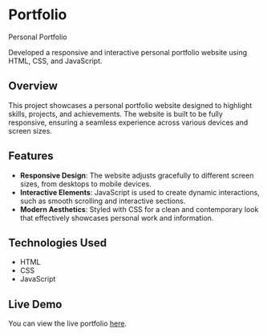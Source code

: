 # Portfolio
Personal Portfolio

Developed a responsive and interactive personal portfolio website using HTML, CSS, and JavaScript.

## Overview

This project showcases a personal portfolio website designed to highlight skills, projects, and achievements. The website is built to be fully responsive, ensuring a seamless experience across various devices and screen sizes.

## Features

- **Responsive Design**: The website adjusts gracefully to different screen sizes, from desktops to mobile devices.
- **Interactive Elements**: JavaScript is used to create dynamic interactions, such as smooth scrolling and interactive sections.
- **Modern Aesthetics**: Styled with CSS for a clean and contemporary look that effectively showcases personal work and information.

## Technologies Used

- HTML
- CSS
- JavaScript

## Live Demo

You can view the live portfolio [here](https://your-project-link.com).
 
